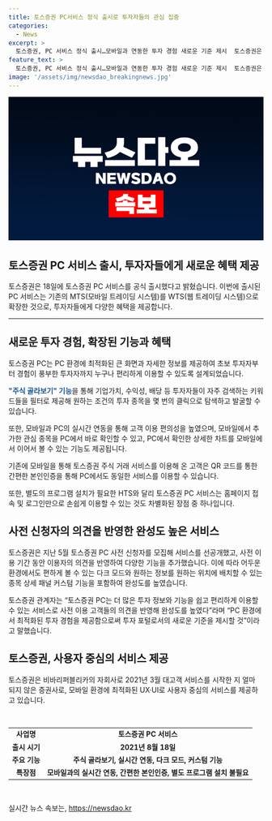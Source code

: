 ```yaml
---
title: 토스증권 PC서비스 정식 출시로 투자자들의 관심 집중
categories:
  - News
excerpt: >
  토스증권, PC 서비스 정식 출시…모바일과 연동한 투자 경험 새로운 기준 제시  토스증권은 PC 서비스를 정식 출시했다. 새로운 주식 골라보기 기능과 실시간 모바일과 PC 연동으로 고객 이용 편의 높였으며, HTS와 달리 별도 프로그램 설치가 필요없는 접근성이 강점이다. 또한 이용자 의견을 반영한 어두운 곳에서 편안한 다크 모드와 종목 상세 패널 커스텀 기능이 추가됐다. 토스증권은 2021년 3월 대고객 서비스를 시작한 후, 모바일 환경에 최적화된 UX·UI로 사용자 중심의 서비스를 제공하고 있고, PC 버전을 통해 더 많은 정보와 기능을 제공할 예정이다.
feature_text: >
  토스증권, PC 서비스 정식 출시…모바일과 연동한 투자 경험 새로운 기준 제시  토스증권은 PC 서비스를 정식 출시했다. 새로운 주식 골라보기 기능과 실시간 모바일과 PC 연동으로 고객 이용 편의 높였으며, HTS와 달리 별도 프로그램 설치가 필요없는 접근성이 강점이다. 또한 이용자 의견을 반영한 어두운 곳에서 편안한 다크 모드와 종목 상세 패널 커스텀 기능이 추가됐다. 토스증권은 2021년 3월 대고객 서비스를 시작한 후, 모바일 환경에 최적화된 UX·UI로 사용자 중심의 서비스를 제공하고 있고, PC 버전을 통해 더 많은 정보와 기능을 제공할 예정이다.
image: '/assets/img/newsdao_breakingnews.jpg'
---
```


<p><img src="/assets/img/newsdao_breakingnews.jpg" alt="pcversion 속보" /></p>

<h2>토스증권 PC 서비스 출시, 투자자들에게 새로운 혜택 제공</h2>

<p data-ke-size="size16">토스증권은 18일에 토스증권 PC 서비스를 공식 출시했다고 밝혔습니다. 이번에 출시된 PC 서비스는 기존의 MTS(모바일 트레이딩 시스템)를 WTS(웹 트레이딩 시스템)으로 확장한 것으로, 투자자들에게 다양한 혜택을 제공합니다.</p>

<hr>

<h2 data-ke-size="size26">새로운 투자 경험, 확장된 기능과 혜택</h2>

<p>토스증권 PC는 PC 환경에 최적화된 큰 화면과 자세한 정보를 제공하여 초보 투자자부터 경험이 풍부한 투자자까지 누구나 편리하게 이용할 수 있도록 설계되었습니다.</p>

<p><b><span style="color: #1a5490;">"주식 골라보기" 기능</span></b>을 통해 기업가치, 수익성, 배당 등 투자자들이 자주 검색하는 키워드들을 필터로 제공해 원하는 조건의 투자 종목을 몇 번의 클릭으로 탐색하고 발굴할 수 있습니다.</p>

<p>또한, 모바일과 PC의 실시간 연동을 통해 고객 이용 편의성을 높였으며, 모바일에서 추가한 관심 종목을 PC에서 바로 확인할 수 있고, PC에서 확인한 상세한 차트를 모바일에서 이어서 볼 수 있는 기능도 제공됩니다.</p>

<p>기존에 모바일을 통해 토스증권 주식 거래 서비스를 이용해 온 고객은 QR 코드를 통한 간편한 본인인증을 통해 PC에서도 동일한 서비스를 이용할 수 있습니다.</p>

<p>또한, 별도의 프로그램 설치가 필요한 HTS와 달리 토스증권 PC 서비스는 홈페이지 접속 및 로그인만으로 손쉽게 이용할 수 있는 것도 차별화된 장점 중 하나입니다.</p>

<h2 data-ke-size="size26">사전 신청자의 의견을 반영한 완성도 높은 서비스</h2>

<p>토스증권은 지난 5월 토스증권 PC 사전 신청자를 모집해 서비스를 선공개했고, 사전 이용 기간 동안 이용자의 의견을 반영하여 다양한 기능을 추가했습니다. 이에 따라 어두운 환경에서도 편하게 볼 수 있는 다크 모드와 원하는 정보를 원하는 위치에 배치할 수 있는 종목 상세 패널 커스텀 기능을 포함하여 완성도를 높였습니다.</p>

<p>토스증권 관계자는 “토스증권 PC는 더 많은 투자 정보와 기능을 쉽고 편리하게 이용할 수 있는 서비스로 사전 이용 고객들의 의견을 반영해 완성도를 높였다”라며 “PC 환경에서 최적화된 투자 경험을 제공함으로써 투자 포털로서의 새로운 기준을 제시할 것”이라고 말했습니다.</p>

<h2 data-ke-size="size26">토스증권, 사용자 중심의 서비스 제공</h2>

<p>토스증권은 비바리퍼블리카의 자회사로 2021년 3월 대고객 서비스를 시작한 지 얼마 되지 않은 증권사로, 모바일 환경에 최적화된 UX·UI로 사용자 중심의 서비스를 제공하고 있습니다.</p>

<p data-ke-size="size16">&nbsp;</p>

<table>
    <tbody>
        <tr>
            <td style="text-align: center; height: 17px;"><b>사업명</b></td>
            <td style="text-align: center; height: 17px;"><b>토스증권 PC 서비스</b></td>
        </tr>
        <tr>
            <td style="text-align: center; height: 17px;"><b>출시 시기</b></td>
            <td style="text-align: center; height: 17px;"><b>2021년 8월 18일</b></td>
        </tr>
        <tr>
            <td style="text-align: center; height: 17px;"><b>주요 기능</b></td>
            <td style="text-align: center; height: 17px;"><b>주식 골라보기, 실시간 연동, 다크 모드, 커스텀 기능</b></td>
        </tr>
        <tr>
            <td style="text-align: center; height: 17px;"><b>특장점</b></td>
            <td style="text-align: center; height: 17px;"><b>모바일과의 실시간 연동, 간편한 본인인증, 별도 프로그램 설치 불필요</b></td>
        </tr>
    </tbody>
</table>

<p data-ke-size="size16">&nbsp;</p>
실시간 뉴스 속보는, <a href="https://newsdao.kr" rel="dofollow">https://newsdao.kr</a>


